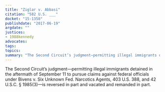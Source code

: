 ```yaml
---
title: "Ziglar v. Abbasi"
citation: "582 U.S. ___"
docket: "15-1358"
publishdate: "2017-06-19"
argdate: ""
justices:
- 1988kennedy
advocates:
tags:
topics:
summary: "The Second Circuit’s judgment—permitting illegal immigrants detained in the aftermath of September 11 to pursue claims against federal officials under Bivens v. Six Unknown Fed. Narcotics Agents, 403 U.S. 388, and 42 U.S.C. § 1985(3)—is reversed in part and vacated and remanded in part."
---
```

The Second Circuit’s judgment—permitting illegal immigrants detained in the aftermath of September 11 to pursue claims against federal officials under Bivens v. Six Unknown Fed. Narcotics Agents, 403 U.S. 388, and 42 U.S.C. § 1985(3)—is reversed in part and vacated and remanded in part.

